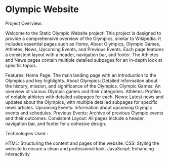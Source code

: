 # Olympic Website
Project Overview:

Welcome to the Static Olympic Website project! This project is designed to provide a comprehensive overview of the Olympics, similar to Wikipedia. It includes essential pages such as Home, About Olympics, Olympic Games, Athletes, News, Upcoming Events, and Previous Events. Each page features a consistent layout with a header, navigation bar, and footer. The Athletes and News pages contain multiple detailed subpages for an in-depth look at specific topics.

Features:
Home Page: The main landing page with an introduction to the Olympics and key highlights.
About Olympics: Detailed information about the history, mission, and significance of the Olympics.
Olympic Games: An overview of various Olympic games and their categories.
Athletes: Profiles of notable athletes with detailed subpages for each.
News: Latest news and updates about the Olympics, with multiple detailed subpages for specific news articles.
Upcoming Events: Information about upcoming Olympic events and schedules.
Previous Events: Archive of previous Olympic events and their outcomes.
Consistent Layout: All pages include a header, navigation bar, and footer for a cohesive design.

Technologies Used :

HTML: Structuring the content and pages of the website.
CSS: Styling the website to ensure a clean and professional look.
JavaScript: Enhancing interactivity 
